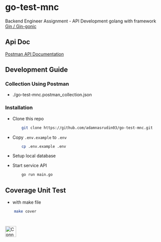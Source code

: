 # go-test-mnc
 Backend Engineer Assignment - API Development golang with framework <a href="https://gin-gonic.com/" target="_blank"> Gin / Gin-gonic </a>

## Api Doc
<a href="https://documenter.getpostman.com/view/10619265/2sA3dxDBXr" target="_blank"> Postman API Documentation </a>

 
## Development Guide

### Collection Using Postman
- ./go-test-mnc.postman_collection.json
  
### Installation
- Clone this repo

    ```sh
        git clone https://github.com/adamnasrudin03/go-test-mnc.git
    ```

- Copy `.env.example` to `.env`

    ```sh
        cp .env.example .env
    ```
- Setup local database
- Start service API
    ```sh
        go run main.go
    ```

## Coverage Unit Test
  - with make file
  ```sh
      make cover
  ```



#

<a href="https://www.adamnasrudin.com" target="_blank">
<img 
    src="https://img.shields.io/static/v1?message=Connect%20with%20me&logo=varcel&label=&color=0077B5&logoColor=white&labelColor=&style=for-the-badge" 
    height="35" alt="Connect with me"  />
</a>
